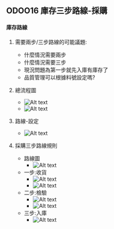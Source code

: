 ## ODOO16 庫存三步路線-採購
#### 庫存路線
1. 需要兩步/三步路線的可能議題:
   + 什麼情況需要兩步
   + 什麼情況需要三步
   + 現況問題為第一步就先入庫有庫存了
   + 品質管理可以根據料號設定嗎?

2. 總流程圖
   + ![Alt text](https://github.com/ksharry/odoo-repository/blob/main/pic/A511Z1.png?raw=true)
   + ![Alt text](https://github.com/ksharry/odoo-repository/blob/main/pic/A511Z2.png?raw=true)
3. 路線-設定
   + ![Alt text](https://github.com/ksharry/odoo-repository/blob/main/pic/AA51126.png?raw=true)

4. 採購三步路線規則
   + 路線圖
     + ![Alt text](https://github.com/ksharry/odoo-repository/blob/main/pic/AA5112.png?raw=true)
   + 一步:收貨
     + ![Alt text](https://github.com/ksharry/odoo-repository/blob/main/pic/AA51121.png?raw=true)
     + ![Alt text](https://github.com/ksharry/odoo-repository/blob/main/pic/AA51122.png?raw=true)
   + 二步:檢驗
     + ![Alt text](https://github.com/ksharry/odoo-repository/blob/main/pic/AA51123.png?raw=true)
     + ![Alt text](https://github.com/ksharry/odoo-repository/blob/main/pic/AA51124.png?raw=true)
   + 三步:入庫
     + ![Alt text](https://github.com/ksharry/odoo-repository/blob/main/pic/AA51125.png?raw=true)
